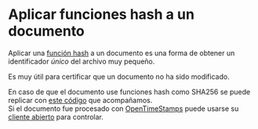 # Aplicar funciones hash a un documento

Aplicar una [función hash](https://es.wikipedia.org/wiki/Funci%C3%B3n_hash) a un documento es una forma de obtener un identificador _único_ del archivo muy pequeño.  

Es muy útil para certificar que un documento no ha sido modificado.

En caso de que el documento use funciones hash como SHA256 se puede replicar con [este código](crear-hash.py) que acompañamos.  
Si el documento fue procesado con [OpenTimeStamps](https://opentimestamps.org/) puede usarse su [cliente abierto](https://github.com/opentimestamps/opentimestamps-client) para controlar.
